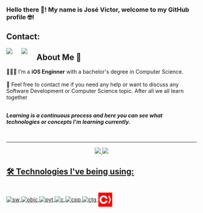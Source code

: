 ### Hello there 👋! My name is José Victor, welcome to my GitHub profile 🤓!

## Contact:
<a href="https://www.linkedin.com/in/jose-victor-pereira-costa/">
  <img align="left" width="40px" src="https://cdn.jsdelivr.net/gh/devicons/devicon/icons/linkedin/linkedin-original.svg"  />
</a>
<a href="mailto:josevictorpatos@gmail.com">
  <img align="left" width="40px" src="https://cdn.jsdelivr.net/npm/simple-icons@v3/icons/gmail-plain.svg" />
</a>

## About Me 🚀
👨🏼‍💻 I’m a **iOS Enginner** with a bachelor's degree in Computer Science. </br> </br>
💬 Feel free to contact me if you need any help or want to discuss any Software Development or Computer Science topic. After all we all learn together </br></br>
   
 <b><i> Learning is a continuous process and here you can see what technologies or concepts I'm learning currently. </b></i>
  
<br/>
<hr />

<div align="center">
  <a href="https://github.com/josevictor1">
  <img height="180em" src="https://github-readme-stats.vercel.app/api?username=josevictor1&show_icons=true&theme=gradient&include_all_commits=true&count_private=true"/>
  <img height="180em" src="https://github-readme-stats.vercel.app/api/top-langs/?username=josevictor1&layout=compact&langs_count=7&theme=gradient"/>
</div>

## 🛠 Technologies I've being using:
  
<div style="display: inline_block"><br>
  <img align="center" alt="sw" height="40" width="40" src="https://cdn.jsdelivr.net/gh/devicons/devicon/icons/swift/swift-original.svg">
  <img align="center" alt="objc" height="40" width="40" src="https://cdn.jsdelivr.net/gh/devicons/devicon/icons/objectivec/objectivec-plain.svg">
  <img align="center" alt="pyt" height="40" width="40" src="https://cdn.jsdelivr.net/gh/devicons/devicon/icons/python/python-original.svg">
  <img align="center" alt="c" height="40" width="40" src="https://cdn.jsdelivr.net/gh/devicons/devicon/icons/c/c-original.svg">
  <img align="center" alt="cpp" height="40" width="40" src="https://cdn.jsdelivr.net/gh/devicons/devicon/icons/cplusplus/cplusplus-original.svg">
  <img align="center" alt="ctg" height="40" width="40" src="https://github.com/Carthage/Carthage/blob/master/Logo/SVG/colored.svg">
  <img align="center" alt="pod" height="40" width="40" src="https://raw.githubusercontent.com/CocoaPods/Design/master/assets/logo.png">
</div>

